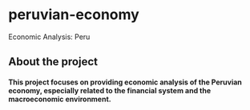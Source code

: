 # peruvian-economy
Economic Analysis: Peru
## About the project
#### This project focuses on providing economic analysis of the Peruvian economy, especially related to the financial system and the macroeconomic environment.

